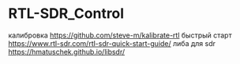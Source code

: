# RTL-SDR_Control

калибровка https://github.com/steve-m/kalibrate-rtl
быстрый старт https://www.rtl-sdr.com/rtl-sdr-quick-start-guide/
либа для sdr https://hmatuschek.github.io/libsdr/